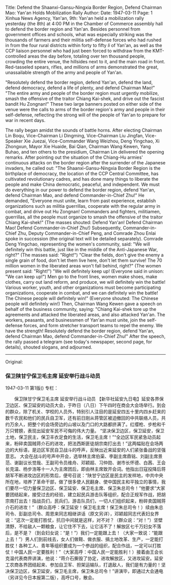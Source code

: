 Title: Defend the Shaanxi-Gansu-Ningxia Border Region, Defend Chairman Mao: Yan'an Holds Mobilization Rally
Author:
Date: 1947-03-11
Page: 1
Xinhua News Agency, Yan'an, 9th: Yan'an held a mobilization rally yesterday (the 8th) at 4:00 PM in the Chamber of Commerce assembly hall to defend the border region and Yan'an. Besides personnel from government offices and schools, what was especially striking was the thousands of farmers and their militia self-defense forces who had rushed in from the four rural districts within forty to fifty *li* of Yan'an, as well as the CCP liaison personnel who had just been forced to withdraw from the KMT-controlled areas the day before, totaling over ten thousand people, crowding the entire venue, the hillsides next to it, and the main road in front. Red-tasseled spears, rifles, and millions of arms demonstrated the great, unassailable strength of the army and people of Yan'an.

"Resolutely defend the border region, defend Yan'an, defend the land, defend democracy, defend a life of plenty, and defend Chairman Mao!" "The entire army and people of the border region must urgently mobilize, smash the offensive of the traitor Chiang Kai-shek, and drive out the fascist bandit Hu Zongnan!" These two large banners posted on either side of the venue were the calls to arms of the border region's army and people in their self-defense, reflecting the strong will of the people of Yan'an to prepare for war in recent days.

The rally began amidst the sounds of battle horns. After electing Chairman Lin Boqu, Vice-Chairman Li Dingming, Vice-Chairman Liu Jingfan, Vice-Speaker Xie Juezai, Vice-Commander Wang Weizhou, Deng Yingchao, Xi Zhongxun, Mayor Xie Huaide, Bai Qian, Chairman Wang Kewen, Yang Buhao, and ten others to the presidium, Chairman Lin delivered the opening remarks. After pointing out the situation of the Chiang-Hu armies' continuous attacks on the border region after the surrender of the Japanese invaders, he called out: "The Shaanxi-Gansu-Ningxia Border Region is the birthplace of democracy, the location of the CCP Central Committee, has cultivated revolutionary cadres, and has done many things to liberate the people and make China democratic, peaceful, and independent. We must do everything in our power to defend the border region, defend Yan'an, defend Chairman Mao, and defend Commander-in-Chief Zhu!" He demanded, "Everyone must unite, learn from past experience, establish organizations such as militia guerrillas, cooperate with the regular army in combat, and drive out Hu Zongnan! Commanders and fighters, militiamen, guerrillas, all the people must organize to smash the offensive of the traitor Chiang Kai-shek!" (The masses shouted: Defend Yan'an! Defend Chairman Mao! Defend Commander-in-Chief Zhu!) Subsequently, Commander-in-Chief Zhu, Deputy Commander-in-Chief Peng, and Comrade Zhou Enlai spoke in succession (the original text will be detailed separately). Comrade Deng Yingchao, representing the women's community, said: "We will definitely win this battle, just like in the middle of the Anti-Japanese War, right?" (The masses said: "Right!") "Clear the fields, don't give the enemy a single grain of food, don't let them live here, don't let them survive! The 70 million women in the liberated areas won't fall behind, right?" (The women present said: "Right!") "We will definitely keep up! (Everyone said in unison: "We can keep up!") Men go to the front lines, women make shoes, make clothes, carry out land reform, and produce, we will definitely win the battle! Various worker, youth, and other organizations must become participating organizations, cooperate in combat, and we can definitely win the battle! The Chinese people will definitely win!" (Everyone shouted: The Chinese people will definitely win!) Then, Chairman Wang Kewen gave a speech on behalf of the business community, saying: "Chiang Kai-shek tore up the agreements and attacked the liberated areas, and also attacked Yan'an. The workers, peasants, and businessmen of Yan'an must unite, join the self-defense forces, and form stretcher transport teams to repel the enemy. We have the strength! Resolutely defend the border region, defend Yan'an, defend Chairman Mao, defend Commander-in-Chief Zhu!" After the speech, the rally passed a telegram (see today's newspaper, second page, for details), shouted slogans, and adjourned.



<hr /> 

Original: 


### 保卫陕甘宁保卫毛主席  延安举行战斗动员

1947-03-11
第1版()
专栏：

　　保卫陕甘宁保卫毛主席
    延安举行战斗动员
    【新华社延安九日电】延安各界保卫边区、保卫延安的动员大会，于昨日（八日）下午四时在商会大会场举行。到会的群众，除了机关、学校的人员外，特别引人注目的是延安四五十里内四乡赶来的数千农民和他们的民兵自卫军，还有前日刚从蒋管区被迫撤回的中共联络人员，共约万余人，把整个的会场旁边的山坡以及门口的大路都挤满了。红缨枪、步枪和千万只臂膀，表现出延安军民不可侮的伟大力量。
    “坚决保卫边区，保卫延安，保卫土地，保卫民主，保卫丰衣足食的生活，保卫毛主席！”“全边区军民紧急动员起来，粉碎卖国贼蒋介石的进攻，把法西斯匪徒胡宗南打出去！”这两幅贴在会场两边的大标语，是边区军民自卫战斗的呼声，反映出近来延安的人们紧张备战的坚强意志。
    大会在战斗的号声中开会，选举林主席伯渠、李副主席鼎铭、刘副主席景范、谢副议长觉哉、王副司令员维舟、邓颖超、习仲勋、谢市长怀德、白茜、王会长克温、杨步浩等十一人为主席团后，即由林主席致开会词。他指出日寇投降后蒋胡军不断进攻边区的形势后，便号召说：“陕甘宁边区是民主的发祥地，中共中央所在地，培养了革命干部，做了很多使人民翻身、使中国民主和平独立的事情，我们要尽一切力量保卫边区、保卫延安、保卫毛主席、保卫朱总司令！”他要求“大家要团结起来，接受过去的经验，建立起民兵游击队等组织，配合正规军作战，把胡宗南打出去！指战员们，民兵们，游击队员们，一切人们组织起来，粉碎卖国贼蒋介石的进攻！”（群众高呼：保卫延安！保卫毛主席！保卫朱总司令！）续由朱总司令、彭副总司令、周恩来同志相继讲话（原文另详），邓颖超同志代表妇女界说：“这次一定能打胜仗，抗日中间就是这样，对不对？（群众说：“对！”）坚壁清野，不给敌人一颗粮食，让它住不下去，让它活不了！解放区七千万妇女不落后，是不是？（到会妇女说：“是！”）我们一定能跟上去！（大家一致说：“能跟上去！”）男人们到前线去，女人们做鞋、做衣服、搞土地改革、生产，一定能打胜仗！各种工人、青年等组织要成为一个参战的组织，配合作战，一定可以打胜仗！中国人民一定要胜利！”（大家高呼：中国人民一定能胜利！）接着由王会长克温代表商界讲演，他说：“蒋介石撕毁了协定，进攻解放区，又进攻延安。延安工农商各界团结起来、参加自卫军、担架运输队，打退敌人，我们是有力量的！坚决保卫边区，保卫延安，保卫毛主席，保卫朱总司令！”讲演毕，即通过大会通电（另详见今日本报第二版），高呼口号，散会。
